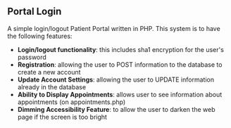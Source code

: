 ## Portal Login
A simple login/logout Patient Portal written in PHP. This system is to have the following features:

* **Login/logout functionality**: this includes sha1 encryption for the user's password
* **Registration**: allowing the user to POST information to the database to create a new account
* **Update Account Settings**: allowing the user to UPDATE information already in the database
* **Ability to Display Appointments**: allows user to see information about appointments (on appointments.php)
* **Dimming Accessibility Feature**: to allow the user to darken the web page if the screen is too bright
